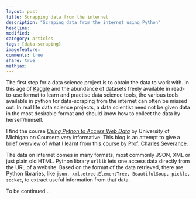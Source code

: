 ```yaml
---
layout: post
title: Scrapping data from the internet 
description: "Scraping data from the internet using Python"
headline:
modified: 
category: articles
tags: [data-scraping]
imagefeature: 
comments: true
share: true
mathjax:
---
```

The first step for a data science project is to obtain the data to work with. 
In this age of [Kaggle](https://www.kaggle.com/) and the abundance of datasets freely available in read-to-use format to learn and practise 
data science tools, the various tools available in python for data-scraping from the internet can often be missed out. In real life data science projects, a data scientist need not be given data in the most desirable format and should know how to collect the data by herself/himself.

[//]: # (Knowing how to gather data available on the internet gives one more flexibity and independence to choose a project of one's own liking.) 
I find the course [*Using Python to Access Web Data*](https://www.coursera.org/learn/python-network-data) by University of Michigan on Coursera very informative. This blog is an attempt to give a brief overview of what I learnt from this course by [Prof. Charles Severance](http://www.dr-chuck.com/).

The data on internet comes in many formats, most commonly JSON, XML or just plain old HTML. Python library `urllib` lets one access data directly from the URL of a website. Based on the format of the data retrieved, there are Python libraries, like `json, xml.etree.ElementTree, BeautifulSoup, pickle, socket`, to extract useful information from that data.

To be continued...
